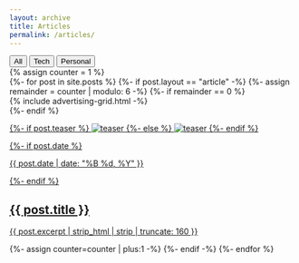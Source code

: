 ```yaml
---
layout: archive
title: Articles
permalink: /articles/
---
```

<div class="filters-button-group">
		<button class="filters-button is-checked button-all" data-filter="*">All</button>
		<button class="filters-button button-tech" data-filter=".tech">Tech</button>
	  <button class="filters-button button-personal" data-filter=".personal">Personal</button>
</div>
<div class="div-20-high"></div>
{% assign counter = 1 %}
<div class="articles-tiles-grid">
	{%- for post in site.posts %}
		{%- if post.layout == "article" -%}
			{%- assign remainder = counter | modulo: 6 -%}
			{%- if remainder == 0 %}
			<div class="col tech personal">
				{% include advertising-grid.html -%}
			</div>
			{%- endif %}
			<article class="article-tile col {{post.categories[1]}}">
				<a href="{{ site.url }}{{ post.url }}" title="{{ post.title }}">
					<p class="post-teaser">
						{%- if post.teaser %}
						<img src="{{ site.url }}{{ site.images }}{{ post.teaser }}" alt="teaser">
						{%- else %}
						<img src="{{ site.url }}{{ site.images }}{{ site.teaser }}" alt="teaser">
						{%- endif %}
					</p>
					{%- if post.date %}
						<p class="entry-date date published">
							<time datetime="{{ post.date | date: "%Y-%m-%d" }}">{{ post.date | date: "%B %d, %Y" }}</time>
						</p>
					{%- endif %}
				<h2 class="post-title">{{ post.title }}</h2>
				<p class="post-excerpt">{{ post.excerpt | strip_html | strip | truncate: 160 }}</p></a>
			</article><!-- /.tile -->
			{%- assign counter=counter | plus:1 -%}
		{%- endif -%}
	{%- endfor %}
</div><!-- /.tiles -->
